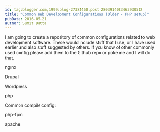 ```yaml
---
id: tag:blogger.com,1999:blog-27384460.post-2803914083463930512
title: "Common Web Development Configurations (Older - PHP setup)"
pubDate: 2016-05-21
author: Sumit Datta
---
```


I am going to create a repository of common configurations related to web development software. These would include stuff that I use, or I have used earlier and also stuff suggested by others. If you know of other commonly used config please add them to the Github repo or poke me and I will do that.  

nginx  

Drupal  

Wordpress  

php  

Common compile config:  

php-fpm  

apache